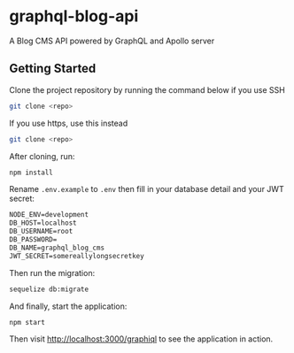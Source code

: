 # graphql-blog-api

A Blog CMS API powered by GraphQL and Apollo server

## Getting Started

Clone the project repository by running the command below if you use SSH

```bash
git clone <repo>
```

If you use https, use this instead

```bash
git clone <repo>
```

After cloning, run:

```bash
npm install
```

Rename `.env.example` to `.env` then fill in your database detail and your JWT secret:

```txt
NODE_ENV=development
DB_HOST=localhost
DB_USERNAME=root
DB_PASSWORD=
DB_NAME=graphql_blog_cms
JWT_SECRET=somereallylongsecretkey
```

Then run the migration:

```bash
sequelize db:migrate
```

And finally, start the application:

```bash
npm start
```

Then visit [http://localhost:3000/graphiql](http://localhost:3000/graphiql) to see the application in action.
